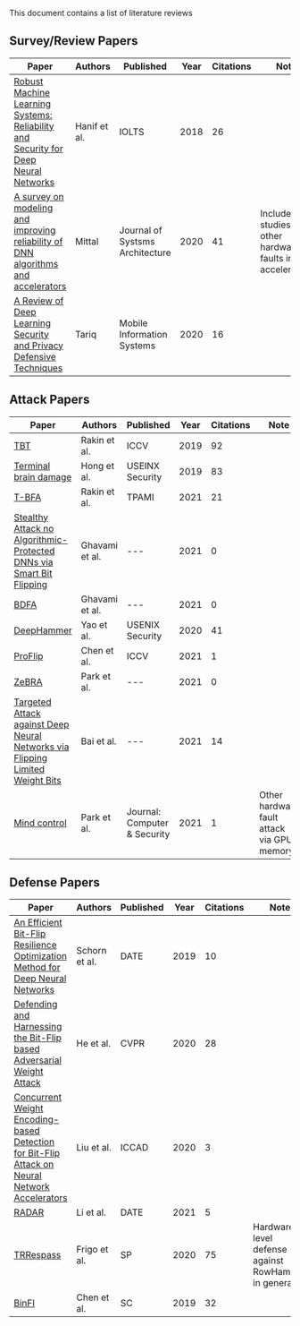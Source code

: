This document contains a list of literature reviews

## Survey/Review Papers

| Paper                                                        | Authors      | Published                       | Year | Citations | Note                                                     |
| ------------------------------------------------------------ | ------------ | ------------------------------- | ---- | --------- | -------------------------------------------------------- |
| [Robust Machine Learning Systems: Reliability and Security for Deep Neural Networks][1] | Hanif et al. | IOLTS                           | 2018 | 26        |                                                          |
| [A survey on modeling and improving reliability of DNN algorithms and accelerators][17] | Mittal       | Journal of Systsms Architecture | 2020 | 41        | Include studies of other hardware faults in accelerators |
| [A Review of Deep Learning Security and Privacy Defensive Techniques][19] | Tariq        | Mobile Information Systems      | 2020 | 16        |                                                          |

## Attack Papers

| Paper                                                        | Authors        | Published                    | Year | Citations | Note                                       |
| ------------------------------------------------------------ | -------------- | ---------------------------- | ---- | --------- | ------------------------------------------ |
| [TBT][3]                                                     | Rakin et al.   | ICCV                         | 2019 | 92        |                                            |
| [Terminal brain damage][15]                                  | Hong et al.    | USEINX Security              | 2019 | 83        |                                            |
| [T-BFA][4]                                                   | Rakin et al.   | TPAMI                        | 2021 | 21        |                                            |
| [Stealthy Attack no Algorithmic-Protected DNNs via Smart Bit Flipping][5] | Ghavami et al. | ---                          | 2021 | 0         |                                            |
| [BDFA][6]                                                    | Ghavami et al. | ---                          | 2021 | 0         |                                            |
| [DeepHammer][9]                                              | Yao et al.     | USENIX Security              | 2020 | 41        |                                            |
| [ProFlip][10]                                                | Chen et al.    | ICCV                         | 2021 | 1         |                                            |
| [ZeBRA][12]                                                  | Park et al.    | ---                          | 2021 | 0         |                                            |
| [Targeted Attack against Deep Neural Networks via Flipping Limited Weight Bits][13] | Bai et al.     | ---                          | 2021 | 14        |                                            |
| [Mind control][14]                                           | Park et al.    | Journal: Computer & Security | 2021 | 1         | Other hardware fault attack via GPU memory |

## Defense Papers

| Paper                                                        | Authors       | Published | Year | Citations | Note                                                |
| ------------------------------------------------------------ | ------------- | --------- | ---- | --------- | --------------------------------------------------- |
| [An Efficient Bit-Flip Resilience Optimization Method for Deep Neural Networks][2] | Schorn et al. | DATE      | 2019 | 10        |                                                     |
| [Defending and Harnessing the Bit-Flip based Adversarial Weight Attack][7] | He et al.     | CVPR      | 2020 | 28        |                                                     |
| [Concurrent Weight Encoding-based Detection for Bit-Flip Attack on Neural Network Accelerators][8] | Liu et al.    | ICCAD     | 2020 | 3         |                                                     |
| [RADAR][11]                                                  | Li et al.     | DATE      | 2021 | 5         |                                                     |
| [TRRespass][16]                                              | Frigo et al.  | SP        | 2020 | 75        | Hardware-level defense against RowHammer in general |
| [BinFI][18]                                                  | Chen et al.   | SC        | 2019 | 32        |                                                     |

[1]: <https://ieeexplore.ieee.org/document/8474192> "Robust Machine Learning Systems: Reliability and Security for Deep Neural Networks"
[2]: <https://ieeexplore.ieee.org/document/8714885> "An Efficient Bit-Flip Resilience Optimization Method for Deep Neural Networks"
[3]: <http://openaccess.thecvf.com/content_ICCV_2019/papers/Rakin_Bit-Flip_Attack_Crushing_Neural_Network_With_Progressive_Bit_Search_ICCV_2019_paper.pdf> "Bit-flip attack: Crushing neural network with progressive bit search"
[4]: <https://ieeexplore.ieee.org/document/9540274/?casa_token=ZiJggSz2BtcAAAAA:KF5e9GVXDtrPpOq18s8S8GQpJKEH3Xum5vtcmqkmJFMeNGUoawRkkUQKayrCLGr6NCLXlKsD> "T-bfa: Targeted bit-flip adversarial weight attack"
[5]: <https://arxiv.org/abs/2112.13162> "Stealthy Attack on Algorithmic-Protected DNNs via Smart Bit Flipping"
[6]: <https://arxiv.org/abs/2112.03477> "BDFA: A Blind Data Adversarial Bit-flip Attack on Deep Neural Networks"

[7]: <https://openaccess.thecvf.com/content_CVPR_2020/papers/He_Defending_and_Harnessing_the_Bit-Flip_Based_Adversarial_Weight_Attack_CVPR_2020_paper.pdf> "Defending and Harnessing the Bit-Flip based Adversarial Weight Attack"
[8]: <https://ieeexplore.ieee.org/document/9256559> "Concurrent Weight Encoding-based Detection for Bit-Flip Attack on Neural Network Accelerators"
[9]: <https://www.usenix.org/conference/usenixsecurity20/presentation/yao> "DeepHammer: Depleting the Intelligence of Deep Neural Networks through Targeted Chain of Bit Flips"
[10]: <http://openaccess.thecvf.com/content/ICCV2021/html/Chen_ProFlip_Targeted_Trojan_Attack_With_Progressive_Bit_Flips_ICCV_2021_paper.html> "ProFlip: Targeted Trojan Attack with Progressive Bit Flips"
[11]: <https://ieeexplore.ieee.org/abstract/document/9474113/?casa_token=oHrm1cj7cDIAAAAA:n9lfGRu7WJIv_wP8GY78Xt24Y54VjVRH0ct6_3TOqLBSMPjpWeBMTgf5gvkXtshQLGmyfjl7> "RADAR: Run-time Adversarial Weight Attack Detection and Accuracy Recovery"
[12]: <https://arxiv.org/abs/2111.01080> "[ZeBRA: Precisely Destroying Neural Networks with Zero-Data Based Repeated Bit Flip Attack](https://arxiv.org/abs/2111.01080)"
[13]: <https://arxiv.org/abs/2102.10496> "Targeted Attack against Deep Neural Networks via Flipping Limited Weight Bits"
[14]: <https://www.sciencedirect.com/science/article/pii/S0167404820303886> "Mind control attack: Undermining deep learning with GPU memory exploitation"
[15]: <https://www.usenix.org/conference/usenixsecurity19/presentation/hong> "Terminal Brain Damage: Exposing the Graceless Degradation in Deep Neural Networks Under Hardware Fault Attacks"
[16]: <https://ieeexplore.ieee.org/abstract/document/9152631?casa_token=JXMz283XFL4AAAAA:MSitDtaMstDq9QScaNYCwDBAK9_fQIYxN_iPUhsyuxJevjiTGzB8FmVH60pjc5bESn3NwM6g> "TRRespass: Exploiting the Many Sides of Target Row Refresh"
[17]: <https://www.sciencedirect.com/science/article/pii/S1383762119304965> "A survey on modeling and improving reliability of DNN algorithms and accelerators"
[18]: <https://dl.acm.org/doi/abs/10.1145/3295500.3356177> "*BinFI*: an efficient fault injector for safety-critical machine learning systems"
[19]: <https://www.hindawi.com/journals/misy/2020/6535834/> "A Review of Deep Learning Security and Privacy Defensive Techniques"
